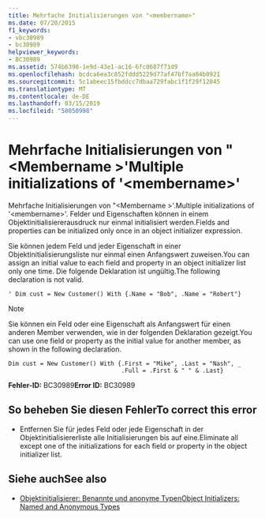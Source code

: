 ```yaml
---
title: Mehrfache Initialisierungen von "<membername>"
ms.date: 07/20/2015
f1_keywords:
- vbc30989
- bc30989
helpviewer_keywords:
- BC30989
ms.assetid: 574b6398-1e9d-43e1-ac16-6fc8687f71d9
ms.openlocfilehash: bcdca6ea3c852fddd5229d77af47bf7aa04b0921
ms.sourcegitcommit: 5c1abeec15fbddcc7dbaa729fabc1f1f29f12045
ms.translationtype: MT
ms.contentlocale: de-DE
ms.lasthandoff: 03/15/2019
ms.locfileid: "58050998"
---
```

# <a name="multiple-initializations-of-membername"></a><span data-ttu-id="ad041-102">Mehrfache Initialisierungen von "\<Membername >'</span><span class="sxs-lookup"><span data-stu-id="ad041-102">Multiple initializations of '\<membername>'</span></span>
<span data-ttu-id="ad041-103">Mehrfache Initialisierungen von "\<Membername >'.</span><span class="sxs-lookup"><span data-stu-id="ad041-103">Multiple initializations of '\<membername>'.</span></span> <span data-ttu-id="ad041-104">Felder und Eigenschaften können in einem Objektinitialisiererausdruck nur einmal initialisiert werden.</span><span class="sxs-lookup"><span data-stu-id="ad041-104">Fields and properties can be initialized only once in an object initializer expression.</span></span>  
  
 <span data-ttu-id="ad041-105">Sie können jedem Feld und jeder Eigenschaft in einer Objektinitialisierungsliste nur einmal einen Anfangswert zuweisen.</span><span class="sxs-lookup"><span data-stu-id="ad041-105">You can assign an initial value to each field and property in an object initializer list only one time.</span></span> <span data-ttu-id="ad041-106">Die folgende Deklaration ist ungültig.</span><span class="sxs-lookup"><span data-stu-id="ad041-106">The following declaration is not valid.</span></span>  
  
```  
' Dim cust = New Customer() With {.Name = "Bob", .Name = "Robert"}  
```  
  
> [!NOTE]
>  <span data-ttu-id="ad041-107">Sie können ein Feld oder eine Eigenschaft als Anfangswert für einen anderen Member verwenden, wie in der folgenden Deklaration gezeigt.</span><span class="sxs-lookup"><span data-stu-id="ad041-107">You can use one field or property as the initial value for another member, as shown in the following declaration.</span></span>  
  
```  
Dim cust = New Customer() With {.First = "Mike", .Last = "Nash", _  
                                .Full = .First & " " & .Last}  
```  
  
 <span data-ttu-id="ad041-108">**Fehler-ID:** BC30989</span><span class="sxs-lookup"><span data-stu-id="ad041-108">**Error ID:** BC30989</span></span>  
  
## <a name="to-correct-this-error"></a><span data-ttu-id="ad041-109">So beheben Sie diesen Fehler</span><span class="sxs-lookup"><span data-stu-id="ad041-109">To correct this error</span></span>  
  
-   <span data-ttu-id="ad041-110">Entfernen Sie für jedes Feld oder jede Eigenschaft in der Objektinitialisiererliste alle Initialisierungen bis auf eine.</span><span class="sxs-lookup"><span data-stu-id="ad041-110">Eliminate all except one of the initializations for each field or property in the object initializer list.</span></span>  
  
## <a name="see-also"></a><span data-ttu-id="ad041-111">Siehe auch</span><span class="sxs-lookup"><span data-stu-id="ad041-111">See also</span></span>

- [<span data-ttu-id="ad041-112">Objektinitialisierer: Benannte und anonyme Typen</span><span class="sxs-lookup"><span data-stu-id="ad041-112">Object Initializers: Named and Anonymous Types</span></span>](../../visual-basic/programming-guide/language-features/objects-and-classes/object-initializers-named-and-anonymous-types.md)
